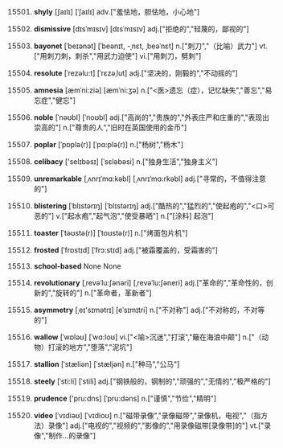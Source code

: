15501. **shyly**
[ʃaɪlɪ]  [ˈʃaɪlɪ]
adv.["羞怯地，胆怯地，小心地"]  

15502. **dismissive**
[dɪsˈmɪsɪv]  [dɪsˈmɪsɪv]
adj.["拒绝的","轻蔑的，鄙视的"]  

15503. **bayonet**
[ˈbeɪənət]  [ˈbeənɪt, -ˌnɛt, ˌbeəˈnɛt]
n.["刺刀","（比喻）武力"]  vt.["用刺刀刺，刺杀","用武力迫使"]  vi.["用刺刀，劈刺"]  

15504. **resolute**
[ˈrezəlu:t]  [ˈrɛzəˌlut]
adj.["坚决的，刚毅的","不动摇的"]  

15505. **amnesia**
[æmˈni:ziə]  [æmˈni:ʒə]
n.["<医>遗忘（症），记忆缺失","善忘","易忘症","健忘"]  

15506. **noble**
[ˈnəʊbl]  [ˈnoʊbl]
adj.["高尚的","贵族的","外表庄严和庄重的","表现出崇高的"]  n.["尊贵的人","旧时在英国使用的金币"]  

15507. **poplar**
[ˈpɒplə(r)]  [ˈpɑ:plə(r)]
n.["杨树","杨木"]  

15508. **celibacy**
['selɪbəsɪ]  [ˈsɛləbəsi]
n.["独身生活","独身主义"]  

15509. **unremarkable**
[ˌʌnrɪˈmɑ:kəbl]  [ˌʌnrɪˈmɑ:rkəbl]
adj.["寻常的，不值得注意的"]  

15510. **blistering**
[ˈblɪstərɪŋ]  [ˈblɪstərɪŋ]
adj.["酷热的","猛烈的","使起疱的","<口>可恶的"]  v.["起水疱","起气泡","使受暴晒"]  n.["[涂料] 起泡"]  

15511. **toaster**
[ˈtəʊstə(r)]  [ˈtoʊstə(r)]
n.["烤面包片机"]  

15512. **frosted**
[ˈfrɒstɪd]  [ˈfrɔ:stɪd]
adj.["被霜覆盖的，受霜害的"]  

15513. **school-based**
None
None

15514. **revolutionary**
[ˌrevəˈlu:ʃənəri]  [ˌrevəˈlu:ʃəneri]
adj.["革命的","革命性的，创新的","旋转的"]  n.["革命者，革新者"]  

15515. **asymmetry**
[ˌeɪ'sɪmətrɪ]  [eˈsɪmɪtri]
n.["不对称"]  adj.["不对称的，不对等的"]  

15516. **wallow**
[ˈwɒləʊ]  [ˈwɑ:loʊ]
vi.["<喻>沉迷","打滚","簸在海浪中颠"]  n.["（动物）打滚的地方","堕落","泥坑"]  

15517. **stallion**
[ˈstæliən]  [ˈstæljən]
n.["种马","公马"]  

15518. **steely**
[ˈsti:li]  [ˈstili]
adj.["钢铁般的，钢制的","顽强的","无情的","极严格的"]  

15519. **prudence**
['pru:dns]  [ˈpru:dəns]
n.["谨慎","节俭","精明"]  

15520. **video**
[ˈvɪdiəʊ]  [ˈvɪdioʊ]
n.["磁带录像","录像磁带","录像机，电视","（指方法）录像"]  adj.["电视的","视频的","影像的","用录像磁带[录像带]的"]  vt.["录像","制作…的录像"]  

